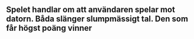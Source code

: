 ## Spelet handlar om att användaren spelar mot datorn. Båda slänger slumpmässigt tal. Den som får högst poäng vinner

## 

